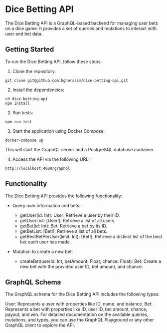 # Dice Betting API

The Dice Betting API is a GraphQL-based backend for managing user bets on a dice game. It provides a set of queries and mutations to interact with user and bet data.

## Getting Started

To run the Dice Betting API, follow these steps:

1. Clone the repository:

```shell
git clone git@github.com:bgherasim/dice-betting-api.git
```
2. Install the dependencies:

```shell
cd dice-betting-api
npm install
```

2. Run tests:

```shell
npm run test
```

3. Start the application using Docker Compose:

```shell
docker-compose up
```

This will start the GraphQL server and a PostgreSQL database container.

4. Access the API via the following URL:

```
http://localhost:4000/graphql
```

## Functionality
The Dice Betting API provides the following functionality:

* Query user information and bets:

  * getUser(id: Int): User: Retrieve a user by their ID.
  * getUserList: [User!]: Retrieve a list of all users.
  * getBet(id: Int): Bet: Retrieve a bet by its ID.
  * getBetList: [Bet!]: Retrieve a list of all bets.
  * getBestBetPerUser(limit: Int): [Bet!]: Retrieve a distinct list of the best bet each user has made.

* Mutation to create a new bet:
  * createBet(userId: Int, betAmount: Float, chance: Float): Bet: Create a new bet with the provided user ID, bet amount, and chance.

## GraphQL Schema
The GraphQL schema for the Dice Betting API includes the following types:

User: Represents a user with properties like ID, name, and balance.
Bet: Represents a bet with properties like ID, user ID, bet amount, chance, payout, and win.
For detailed documentation on the available queries, mutations, and types, you can use the GraphQL Playground or any other GraphQL client to explore the API.